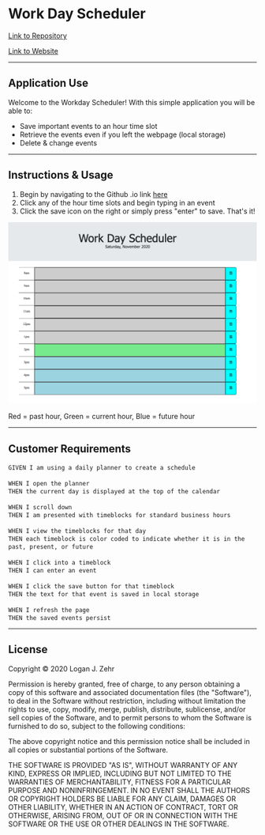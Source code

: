 # Work Day Scheduler

[Link to Repository](https://github.com/zehrl/work-day-scheduler)

[Link to Website](https://zehrl.github.io/work-day-scheduler/)

---
## Application Use

Welcome to the Workday Scheduler! With this simple application you will be able to:
* Save important events to an hour time slot
* Retrieve the events even if you left the webpage (local storage)
* Delete & change events

---
## Instructions & Usage
1. Begin by navigating to the Github .io link [here](https://zehrl.github.io/work-day-scheduler/)
1. Click any of the hour time slots and begin typing in an event
1. Click the save icon on the right or simply press "enter" to save. That's it!

![work day scheduler](images/work-day-scheduler.png)

Red = past hour, Green = current hour, Blue = future hour

---
## Customer Requirements

```
GIVEN I am using a daily planner to create a schedule

WHEN I open the planner
THEN the current day is displayed at the top of the calendar

WHEN I scroll down
THEN I am presented with timeblocks for standard business hours

WHEN I view the timeblocks for that day
THEN each timeblock is color coded to indicate whether it is in the past, present, or future

WHEN I click into a timeblock
THEN I can enter an event

WHEN I click the save button for that timeblock
THEN the text for that event is saved in local storage

WHEN I refresh the page
THEN the saved events persist
```
---
## License

Copyright &copy; 2020 Logan J. Zehr

Permission is hereby granted, free of charge, to any person obtaining a copy of this software and associated documentation files (the "Software"), to deal in the Software without restriction, including without limitation the rights to use, copy, modify, merge, publish, distribute, sublicense, and/or sell copies of the Software, and to permit persons to whom the Software is furnished to do so, subject to the following conditions:

The above copyright notice and this permission notice shall be included in all copies or substantial portions of the Software.

THE SOFTWARE IS PROVIDED "AS IS", WITHOUT WARRANTY OF ANY KIND, EXPRESS OR IMPLIED, INCLUDING BUT NOT LIMITED TO THE WARRANTIES OF MERCHANTABILITY, FITNESS FOR A PARTICULAR PURPOSE AND NONINFRINGEMENT. IN NO EVENT SHALL THE AUTHORS OR COPYRIGHT HOLDERS BE LIABLE FOR ANY CLAIM, DAMAGES OR OTHER LIABILITY, WHETHER IN AN ACTION OF CONTRACT, TORT OR OTHERWISE, ARISING FROM, OUT OF OR IN CONNECTION WITH THE SOFTWARE OR THE USE OR OTHER DEALINGS IN THE SOFTWARE.